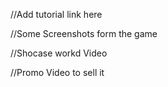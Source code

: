 //Add tutorial link here

//Some Screenshots form the game

//Shocase workd Video

//Promo Video to sell it
